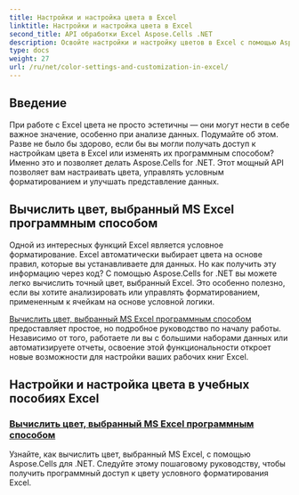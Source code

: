 ```yaml
---
title: Настройки и настройка цвета в Excel
linktitle: Настройки и настройка цвета в Excel
second_title: API обработки Excel Aspose.Cells .NET
description: Освойте настройки и настройку цветов в Excel с помощью Aspose.Cells для .NET. Узнайте, как программно вычислить выбранный цвет Excel в этом пошаговом руководстве.
type: docs
weight: 27
url: /ru/net/color-settings-and-customization-in-excel/
---
```

## Введение

При работе с Excel цвета не просто эстетичны — они могут нести в себе важное значение, особенно при анализе данных. Подумайте об этом. Разве не было бы здорово, если бы вы могли получать доступ к настройкам цвета в Excel или изменять их программным способом? Именно это и позволяет делать Aspose.Cells for .NET. Этот мощный API позволяет вам настраивать цвета, управлять условным форматированием и улучшать представление данных.

## Вычислить цвет, выбранный MS Excel программным способом

Одной из интересных функций Excel является условное форматирование. Excel автоматически выбирает цвета на основе правил, которые вы устанавливаете для данных. Но как получить эту информацию через код? С помощью Aspose.Cells for .NET вы можете легко вычислить точный цвет, выбранный Excel. Это особенно полезно, если вы хотите анализировать или управлять форматированием, примененным к ячейкам на основе условной логики.

[Вычислить цвет, выбранный MS Excel программным способом](./compute-color-chosen-by-ms-excel/) предоставляет простое, но подробное руководство по началу работы. Независимо от того, работаете ли вы с большими наборами данных или автоматизируете отчеты, освоение этой функциональности откроет новые возможности для настройки ваших рабочих книг Excel.

## Настройки и настройка цвета в учебных пособиях Excel
### [Вычислить цвет, выбранный MS Excel программным способом](./compute-color-chosen-by-ms-excel/)
Узнайте, как вычислить цвет, выбранный MS Excel, с помощью Aspose.Cells для .NET. Следуйте этому пошаговому руководству, чтобы получить программный доступ к цвету условного форматирования Excel.